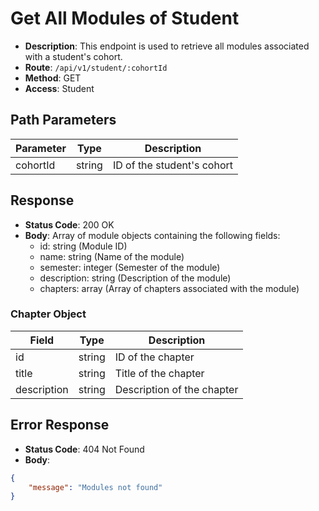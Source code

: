 # Get All Modules of Student

- **Description**: This endpoint is used to retrieve all modules associated with a student's cohort.
- **Route**: `/api/v1/student/:cohortId`
- **Method**: GET
- **Access**: Student

## Path Parameters

| Parameter | Type   | Description              |
|-----------|--------|--------------------------|
| cohortId  | string | ID of the student's cohort |

## Response

- **Status Code**: 200 OK
- **Body**: Array of module objects containing the following fields:
  - id: string (Module ID)
  - name: string (Name of the module)
  - semester: integer (Semester of the module)
  - description: string (Description of the module)
  - chapters: array (Array of chapters associated with the module)

### Chapter Object

| Field       | Type   | Description                  |
|-------------|--------|------------------------------|
| id          | string | ID of the chapter            |
| title       | string | Title of the chapter         |
| description | string | Description of the chapter   |

## Error Response

- **Status Code**: 404 Not Found
- **Body**:

```json
{
    "message": "Modules not found"
}
